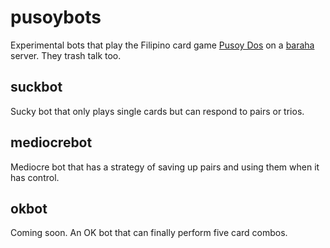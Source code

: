 # pusoybots
Experimental bots that play the Filipino card game [Pusoy Dos](https://en.wikipedia.org/wiki/Pusoy_dos) on a [baraha](https://github.com/marte/baraha) server. They trash talk too.

## suckbot
Sucky bot that only plays single cards but can respond to pairs or trios.

## mediocrebot
Mediocre bot that has a strategy of saving up pairs and using them when it has control.

## okbot
Coming soon. An OK bot that can finally perform five card combos.
